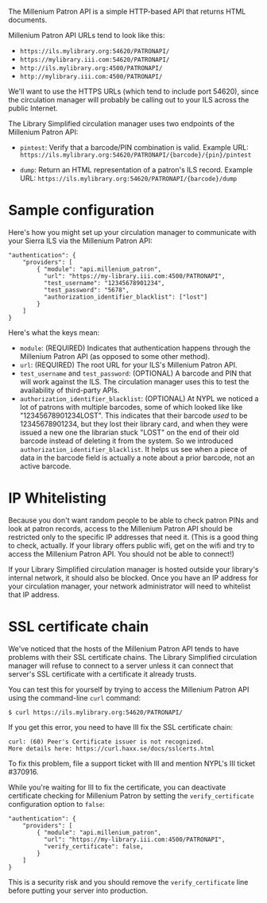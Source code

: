 The Millenium Patron API is a simple HTTP-based API that returns HTML documents. 

Millenium Patron API URLs tend to look like this:

* `https://ils.mylibrary.org:54620/PATRONAPI/`
* `https://mylibrary.iii.com:54620/PATRONAPI/`
* `http://ils.mylibrary.org:4500/PATRONAPI/`
* `http://mylibrary.iii.com:4500/PATRONAPI/`

We'll want to use the HTTPS URLs (which tend to include port 54620), since the circulation manager will probably be calling out to your ILS across the public Internet.

The Library Simplified circulation manager uses two endpoints of the Millenium Patron API:

* `pintest`: Verify that a barcode/PIN combination is valid. Example URL: `https://ils.mylibrary.org:54620/PATRONAPI/{barcode}/{pin}/pintest`

* `dump`: Return an HTML representation of a patron's ILS record. Example URL: `https://ils.mylibrary.org:54620/PATRONAPI/{barcode}/dump`

# Sample configuration

Here's how you might set up your circulation manager to communicate with your Sierra ILS via the Millenium Patron API:

```
"authentication": {
    "providers": [
        { "module": "api.millenium_patron",
          "url": "https://my-library.iii.com:4500/PATRONAPI",
          "test_username": "12345678901234",
          "test_password": "5678",
          "authorization_identifier_blacklist": ["lost"]
        }
    ]
}
```

Here's what the keys mean:

* `module`: (REQUIRED) Indicates that authentication happens through the Millenium Patron API (as opposed to some other method).
* `url`: (REQUIRED) The root URL for your ILS's Millenium Patron API.
* `test_username` and `test_password`: (OPTIONAL) A barcode and PIN that will work against the ILS. The circulation manager uses this to test the availability of third-party APIs.
* `authorization_identifier_blacklist`: (OPTIONAL) At NYPL we noticed a lot of patrons with multiple barcodes, some of which looked like like "12345678901234LOST". This indicates that their barcode _used_ to be 12345678901234, but they lost their library card, and when they were issued a new one the librarian stuck "LOST" on the end of their old barcode instead of deleting it from the system. So we introduced `authorization_identifier_blacklist`. It helps us see when a piece of data in the barcode field is actually a note about a prior barcode, not an active barcode.

# IP Whitelisting

Because you don't want random people to be able to check patron PINs and look at patron records, access to the Millenium Patron API should be restricted only to the specific IP addresses that need it. (This is a good thing to check, actually. If your library offers public wifi, get on the wifi and try to access the Millenium Patron API. You should not be able to connect!)

If your Library Simplified circulation manager is hosted outside your library's internal network, it should also be blocked. Once you have an IP address for your circulation manager, your network administrator will need to whitelist that IP address.

# SSL certificate chain

We've noticed that the hosts of the Millenium Patron API tends to have problems with their SSL certificate chains. The Library Simplified circulation manager will refuse to connect to a server unless it can connect that server's SSL certificate with a certificate it already trusts.

You can test this for yourself by trying to access the Millenium Patron API using the command-line `curl` command:

```
$ curl https://ils.mylibrary.org:54620/PATRONAPI/
```

If you get this error, you need to have III fix the SSL certificate chain:

```
curl: (60) Peer's Certificate issuer is not recognized.
More details here: https://curl.haxx.se/docs/sslcerts.html
```

To fix this problem, file a support ticket with III and mention NYPL's III ticket #370916. 

While you're waiting for III to fix the certificate, you can deactivate certificate checking for Millenium Patron by setting the `verify_certificate` configuration option to `false`:

```
"authentication": {
    "providers": [
        { "module": "api.millenium_patron",
          "url": "https://my-library.iii.com:4500/PATRONAPI",
          "verify_certificate": false,
        }
    ]
}
```

This is a security risk and you should remove the `verify_certificate` line before putting your server into production.